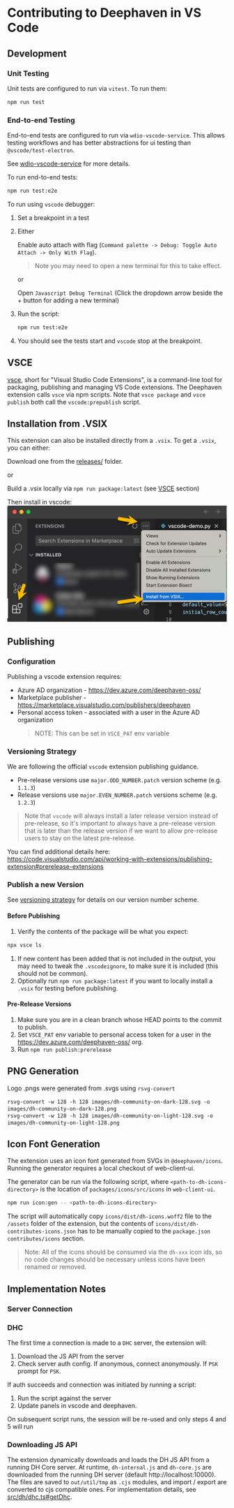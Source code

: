 # Contributing to Deephaven in VS Code

## Development

### Unit Testing

Unit tests are configured to run via `vitest`. To run them:

```sh
npm run test
```

### End-to-end Testing

End-to-end tests are configured to run via `wdio-vscode-service`. This allows
testing workflows and has better abstractions for ui testing than `@vscode/test-electron`.

See [wdio-vscode-service](https://www.npmjs.com/package/wdio-vscode-service) for more details.

To run end-to-end tests:

```sh
npm run test:e2e
```

To run using `vscode` debugger:

1. Set a breakpoint in a test
2. Either

   Enable auto attach with flag (`Command palette -> Debug: Toggle Auto Attach -> Only With Flag`).

   > Note you may need to open a new terminal for this to take effect.

   or

   Open `Javascript Debug Terminal` (Click the dropdown arrow beside the + button for adding a new terminal)

3. Run the script:

   ```sh
   npm run test:e2e
   ```

4. You should see the tests start and `vscode` stop at the breakpoint.

## VSCE
[vsce](https://github.com/microsoft/vscode-vsce), short for "Visual Studio Code Extensions", is a command-line tool for packaging, publishing and managing VS Code extensions. The Deephaven extension calls `vsce` via npm scripts. Note that `vsce package` and `vsce publish` both call the `vscode:prepublish` script.

## Installation from .VSIX

This extension can also be installed directly from a `.vsix`. To get a `.vsix`, you can either:

Download one from the [releases/](releases/) folder.

or

Build a .vsix locally via `npm run package:latest` (see [VSCE](#vsce) section)

Then install in vscode:
![Install Deephaven in VS Code](docs/install.png)

## Publishing

### Configuration

Publishing a vscode extension requires:

- Azure AD organization - https://dev.azure.com/deephaven-oss/
- Marketplace publisher - https://marketplace.visualstudio.com/publishers/deephaven
- Personal access token - associated with a user in the Azure AD organization
  > NOTE: This can be set in `VSCE_PAT` env variable

### Versioning Strategy

We are following the official `vscode` extension publishing guidance.

- Pre-release versions use `major.ODD_NUMBER.patch` version scheme (e.g. `1.1.3`)
- Release versions use `major.EVEN_NUMBER.patch` versions scheme (e.g. `1.2.3`)

> Note that `vscode` will always install a later release version instead of pre-release, so it's important to always have a pre-release version that is later than the release version if we want to allow pre-release users to stay on the latest pre-release.

You can find additional details here:
https://code.visualstudio.com/api/working-with-extensions/publishing-extension#prerelease-extensions

### Publish a new Version

See [versioning strategy](#versioning-strategy) for details on our version number scheme.

#### Before Publishing
1. Verify the contents of the package will be what you expect:
```sh
npx vsce ls
```
1. If new content has been added that is not included in the output, you may need to tweak the `.vscodeignore`, to make sure it is included (this should not be common).
1. Optionally run `npm run package:latest` if you want to locally install a `.vsix` for testing before publishing.

#### Pre-Release Versions
1. Make sure you are in a clean branch whose HEAD points to the commit to publish.
1. Set `VSCE_PAT` env variable to personal access token for a user in the https://dev.azure.com/deephaven-oss/ org.
1. Run `npm run publish:prerelease`

## PNG Generation

Logo .pngs were generated from .svgs using `rsvg-convert`

```
rsvg-convert -w 128 -h 128 images/dh-community-on-dark-128.svg -o images/dh-community-on-dark-128.png
rsvg-convert -w 128 -h 128 images/dh-community-on-light-128.svg -o images/dh-community-on-light-128.png
```

## Icon Font Generation
The extension uses an icon font generated from SVGs in `@deephaven/icons`. Running the generator requires a local checkout of web-client-ui.

The generator can be run via the following script, where `<path-to-dh-icons-directory>` is the location of `packages/icons/src/icons` in `web-client-ui`.
```sh
npm run icon:gen -- <path-to-dh-icons-directory>
```

The script will automatically copy `icons/dist/dh-icons.woff2` file to the `/assets` folder of the extension, but the contents of `icons/dist/dh-contributes-icons.json` has to be manually copied to the `package.json` `contributes/icons` section.
> Note: All of the icons should be consumed via the `dh-xxx` icon ids, so no code changes should be necessary unless icons have been renamed or removed.

## Implementation Notes

### Server Connection

### DHC

The first time a connection is made to a `DHC` server, the extension will:

1. Download the JS API from the server
2. Check server auth config. If anonymous, connect anonymously. If `PSK` prompt for `PSK`.

If auth succeeds and connection was initiated by running a script:

1. Run the script against the server
2. Update panels in vscode and deephaven.

On subsequent script runs, the session will be re-used and only steps 4 and 5 will run

### Downloading JS API

The extension dynamically downloads and loads the DH JS API from a running DH Core server. At runtime, `dh-internal.js` and `dh-core.js` are downloaded from the running DH server (default http://localhost:10000). The files are saved to `out/util/tmp` as `.cjs` modules, and import / export are converted to cjs compatible ones. For implementation details, see [src/dh/dhc.ts#getDhc](https://github.com/deephaven/vscode-deephaven/blob/main/src/dh/dhc.ts#L62).
